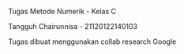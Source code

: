 Tugas Metode Numerik - Kelas C

Tangguh Chairunnisa - 21120122140103

Tugas dibuat menggunakan collab research Google
